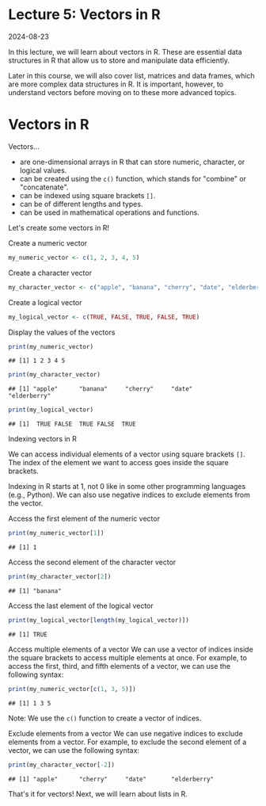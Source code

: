 # Lecture 5: Vectors in R
2024-08-23

In this lecture, we will learn about vectors in R.
These are essential data structures in R that allow us to store and manipulate data efficiently.

Later in this course, we will also cover list, matrices and data frames, which are more complex data structures in R.
It is important, however, to understand vectors before moving on to these more advanced topics.

# Vectors in R

Vectors...

- are one-dimensional arrays in R that can store numeric, character, or logical values.
- can be created using the `c()` function, which stands for "combine" or "concatenate".
- can be indexed using square brackets `[]`.
- can be of different lengths and types.
- can be used in mathematical operations and functions.

Let's create some vectors in R!

Create a numeric vector


``` r
my_numeric_vector <- c(1, 2, 3, 4, 5)
```

Create a character vector


``` r
my_character_vector <- c("apple", "banana", "cherry", "date", "elderberry")
```

Create a logical vector


``` r
my_logical_vector <- c(TRUE, FALSE, TRUE, FALSE, TRUE)
```

Display the values of the vectors


``` r
print(my_numeric_vector)
```

```
## [1] 1 2 3 4 5
```

``` r
print(my_character_vector)
```

```
## [1] "apple"      "banana"     "cherry"     "date"       "elderberry"
```

``` r
print(my_logical_vector)
```

```
## [1]  TRUE FALSE  TRUE FALSE  TRUE
```

Indexing vectors in R

We can access individual elements of a vector using square brackets `[]`.
The index of the element we want to access goes inside the square brackets.

Indexing in R starts at 1, not 0 like in some other programming languages (e.g., Python).
We can also use negative indices to exclude elements from the vector.

Access the first element of the numeric vector


``` r
print(my_numeric_vector[1])
```

```
## [1] 1
```

Access the second element of the character vector


``` r
print(my_character_vector[2])
```

```
## [1] "banana"
```

Access the last element of the logical vector


``` r
print(my_logical_vector[length(my_logical_vector)])
```

```
## [1] TRUE
```

Access multiple elements of a vector
We can use a vector of indices inside the square brackets to access multiple elements at once.
For example, to access the first, third, and fifth elements of a vector, we can use the following syntax:


``` r
print(my_numeric_vector[c(1, 3, 5)])
```

```
## [1] 1 3 5
```

Note: We use the `c()` function to create a vector of indices.

Exclude elements from a vector
We can use negative indices to exclude elements from a vector.
For example, to exclude the second element of a vector, we can use the following syntax:


``` r
print(my_character_vector[-2])
```

```
## [1] "apple"      "cherry"     "date"       "elderberry"
```

That's it for vectors! Next, we will learn about lists in R.
